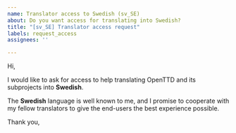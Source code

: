 ```yaml
---
name: Translator access to Swedish (sv_SE)
about: Do you want access for translating into Swedish?
title: "[sv_SE] Translator access request"
labels: request_access
assignees: ''

---
```


<!-- translator: sv_SE -->
<!-- Please do not edit the header of this template. -->

Hi,

I would like to ask for access to help translating OpenTTD and its subprojects into **Swedish**.

The **Swedish** language is well known to me, and I promise to cooperate with my fellow translators to give the end-users the best experience possible.

<!-- Please do not edit the above message. Do feel free to add a personal note after this line. -->

Thank you,
